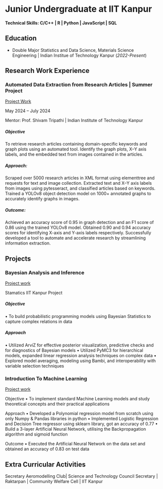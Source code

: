 # Junior Undergraduate at IIT Kanpur

#### Technical Skills: C/C++ | R | Python | JavaScript | SQL

## Education
		        		
- Double Major Statistics and Data Science, Materials Science Engineering | Indian Institue of Technology Kanpur  (_2022-Present_)


## Research Work Experience

### Automated Data Extraction from Research Articles | Summer Project 
[Project Work](github.com/arvindd22/Automated-Data-Extraction-from-Research-Articles)

May 2024 – July 2024

Mentor: Prof. Shivam Tripathi | Indian Institute of Technology Kanpur

##### Objective
To retrieve research articles containing domain-specific keywords and graph plots using an automated tool.
Identify the graph plots, X–Y axis labels, and the embedded text from images contained in the articles.

##### Approach:
Scraped over 5000 research articles in XML format using elementtree and requests for text and image collection.
Extracted text and X–Y axis labels from images using pytesseract, and classified articles based on keywords.
Trained a YOLOv8 object detection model on 1000+ annotated graphs to accurately identify graphs in images.

##### Outcome:
Achieved an accuracy score of 0.95 in graph detection and an F1 score of 0.86 using the trained YOLOv8 model.
Obtained 0.90 and 0.94 accuracy scores for identifying X-axis and Y-axis labels respectively.
Successfully developed a tool to automate and accelerate research by streamlining information extraction.

## Projects
### Bayesian Analysis and Inference
[Project work](https://github.com/arvindd22/Bayesian-Analysis-and-Inference)

Stamatics IIT Kanpur Project

##### Objective
• To build probabilistic programming models using Bayesian Statistics to capture complex relations in data

##### Approach
• Utilized ArviZ for effective posterior visualization, predictive checks and for diagnostics of Bayesian models • Utilized PyMC3 for hierarchical models, expanded linear regression analysis techniques on complex data • Explored model averaging, modeling using Bambi, and interoperability with variable selection techniques


### Introduction To Machine Learning
[Project work](https://github.com/arvindd22/Intro-to-ML)

Objective
• To implement standard Machine Learning models and study theoretical concepts and their practical applications

Approach
• Developed a Polynomial regression model from scratch using only Numpy & Pandas libraries in python • Implemented Logistic Regression and Decision Tree regressor using sklearn library, got an accuracy of 0.77 • Build a 3-layer Artificial Neural Network, utilising the Backpropagation algorithm and sigmoid function

Outcome
• Executed the Artificial Neural Network on the data set and obtained an accuracy of 0.83 on test data


## Extra Curricular Activities
Secretary Aeromodelling Club| Science and Technology Council
Secretary | Raktarpan | Community Welfare Cell | IIT Kanpur
